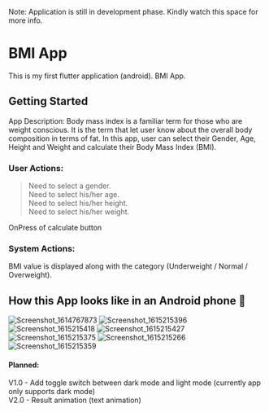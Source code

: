 Note: Application is still in development phase. Kindly watch this space for more info.

# BMI App

This is my first flutter application (android).
BMI App.

## Getting Started

App Description: Body mass index is a familiar term for those who are weight conscious. It is the term that let user know about the overall body composition in terms of fat.
In this app, user can select their Gender, Age, Height and Weight and calculate their Body Mass Index (BMI).</br>

### User Actions:
> Need to select a gender. </br>
> Need to select his/her age. </br>
> Need to select his/her height. </br>
> Need to select his/her weight. </br>


OnPress of calculate button </br>

### System Actions:
BMI value is displayed along with the category (Underweight / Normal / Overweight).

## How this App looks like in an Android phone :thinking:
![Screenshot_1614767873](https://user-images.githubusercontent.com/51072726/110341653-94f8bb80-8050-11eb-8904-35bd6eb58439.png)
![Screenshot_1615215396](https://user-images.githubusercontent.com/51072726/110342071-046eab00-8051-11eb-9180-4cbb01f3c3a7.png)
![Screenshot_1615215418](https://user-images.githubusercontent.com/51072726/110342086-07699b80-8051-11eb-9a94-cd9e4c139702.png)
![Screenshot_1615215427](https://user-images.githubusercontent.com/51072726/110342104-0b95b900-8051-11eb-958e-d2e61ada9e1c.png)
![Screenshot_1615215375](https://user-images.githubusercontent.com/51072726/110342115-0fc1d680-8051-11eb-8705-ea37649fea08.png)
![Screenshot_1615215266](https://user-images.githubusercontent.com/51072726/110342133-13555d80-8051-11eb-9248-472a9b6d7a66.png)
![Screenshot_1615215359](https://user-images.githubusercontent.com/51072726/110342143-16504e00-8051-11eb-90ce-6bbe7926772e.png)


#### Planned:

V1.0 - Add toggle switch between dark mode and light mode (currently app only supports dark mode) </br>
V2.0 - Result animation (text animation)
